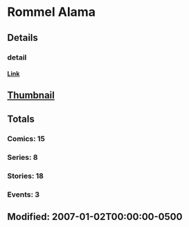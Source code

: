 # Rommel  Alama 
## Details
### detail
#### [Link](http://marvel.com/comics/creators/9378/rommel_alama?utm_campaign=apiRef&utm_source=225578a89fc76f3d20fbffda5d17a88d)
## [Thumbnail](http://i.annihil.us/u/prod/marvel/i/mg/b/40/image_not_available.jpg)
## Totals
### Comics: 15
### Series: 8
### Stories: 18
### Events: 3
## Modified: 2007-01-02T00:00:00-0500